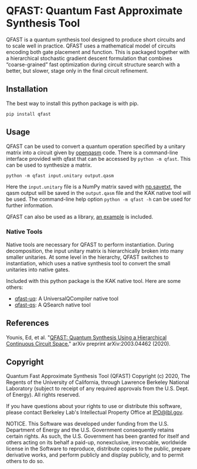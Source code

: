 # QFAST: Quantum Fast Approximate Synthesis Tool

QFAST is a quantum synthesis tool designed to produce short circuits and to scale well in practice. QFAST uses a mathematical model of circuits encoding both gate placement and function. This is packaged together with a hierarchical stochastic gradient descent formulation that combines “coarse-grained” fast optimization during circuit structure search with a better, but slower, stage only in the final circuit refinement.

## Installation

The best way to install this python package is with pip.

```
pip install qfast
```

## Usage

QFAST can be used to convert a quantum operation specified by a unitary matrix into a circuit given by [openqasm](https://github.com/Qiskit/openqasm) code. There is a command-line interface provided with qfast that can be accessed by `python -m qfast`. This can be used to synthesize a matrix.

```
python -m qfast input.unitary output.qasm
```

Here the `input.unitary` file is a NumPy matrix saved with [np.savetxt](https://docs.scipy.org/doc/numpy/reference/generated/numpy.savetxt.html), the qasm output will be saved in the `output.qasm` file and the KAK native tool will be used. The command-line help option `python -m qfast -h` can be used for further information.

QFAST can also be used as a library, [an example](https://github.com/BQSKit/qfast/blob/master/examples/synthesize_qft4.py) is included.

### Native Tools

Native tools are necessary for QFAST to perform instantiation. During decomposition, the input unitary matrix is hierarchically broken into many smaller unitaries. At some level in the hierarchy, QFAST switches to instantiation, which uses a native synthesis tool to convert the small unitaries into native gates.

Included with this python package is the KAK native tool. Here are some others:

- [qfast-uq](https://github.com/BQSKit/qfast-uq): A UniversalQCompiler native tool
- [qfast-qs](https://github.com/BQSKit/qfast-qs): A QSearch native tool

## References

Younis, Ed, et al. "[QFAST: Quantum Synthesis Using a Hierarchical Continuous Circuit Space.](https://arxiv.org/abs/2003.04462)" arXiv preprint arXiv:2003.04462 (2020).

## Copyright

Quantum Fast Approximate Synthesis Tool (QFAST) Copyright (c) 2020,
The Regents of the University of California, through Lawrence Berkeley
National Laboratory (subject to receipt of any required approvals from
the U.S. Dept. of Energy). All rights reserved.

If you have questions about your rights to use or distribute this software,
please contact Berkeley Lab's Intellectual Property Office at
IPO@lbl.gov.

NOTICE.  This Software was developed under funding from the U.S. Department
of Energy and the U.S. Government consequently retains certain rights.  As
such, the U.S. Government has been granted for itself and others acting on
its behalf a paid-up, nonexclusive, irrevocable, worldwide license in the
Software to reproduce, distribute copies to the public, prepare derivative 
works, and perform publicly and display publicly, and to permit others to do so.

